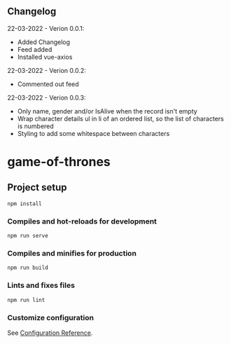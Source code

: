 Changelog
---------

22-03-2022 - Verion 0.0.1:
- Added Changelog 
- Feed added
- Installed vue-axios

22-03-2022 - Verion 0.0.2:
- Commented out feed

22-03-2022 - Verion 0.0.3:
- Only name, gender and/or IsAlive when the record isn't empty
- Wrap character details ul in li of an ordered list, so the list of characters is numbered
- Styling to add some whitespace between characters 




# game-of-thrones

## Project setup
```
npm install
```

### Compiles and hot-reloads for development
```
npm run serve
```

### Compiles and minifies for production
```
npm run build
```

### Lints and fixes files
```
npm run lint
```

### Customize configuration
See [Configuration Reference](https://cli.vuejs.org/config/).

